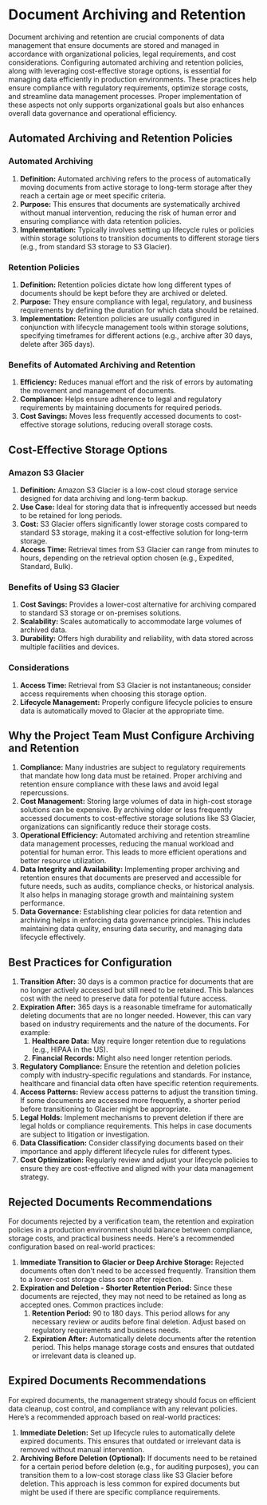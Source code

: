 # Document Archiving and Retention

Document archiving and retention are crucial components of data management that ensure documents are stored and managed in accordance with organizational policies, legal requirements, and cost considerations. Configuring automated archiving and retention policies, along with leveraging cost-effective storage options, is essential for managing data efficiently in production environments. These practices help ensure compliance with regulatory requirements, optimize storage costs, and streamline data management processes. Proper implementation of these aspects not only supports organizational goals but also enhances overall data governance and operational efficiency.

## Automated Archiving and Retention Policies

### Automated Archiving

1. **Definition:** Automated archiving refers to the process of automatically moving documents from active storage to long-term storage after they reach a certain age or meet specific criteria.
2. **Purpose:** This ensures that documents are systematically archived without manual intervention, reducing the risk of human error and ensuring compliance with data retention policies.
3. **Implementation:** Typically involves setting up lifecycle rules or policies within storage solutions to transition documents to different storage tiers (e.g., from standard S3 storage to S3 Glacier).

### Retention Policies

1. **Definition:** Retention policies dictate how long different types of documents should be kept before they are archived or deleted.
2. **Purpose:** They ensure compliance with legal, regulatory, and business requirements by defining the duration for which data should be retained.
3. **Implementation:** Retention policies are usually configured in conjunction with lifecycle management tools within storage solutions, specifying timeframes for different actions (e.g., archive after 30 days, delete after 365 days).

### Benefits of Automated Archiving and Retention

1. **Efficiency:** Reduces manual effort and the risk of errors by automating the movement and management of documents.
2. **Compliance:** Helps ensure adherence to legal and regulatory requirements by maintaining documents for required periods.
3. **Cost Savings:** Moves less frequently accessed documents to cost-effective storage solutions, reducing overall storage costs.

## Cost-Effective Storage Options

### Amazon S3 Glacier

1. **Definition:** Amazon S3 Glacier is a low-cost cloud storage service designed for data archiving and long-term backup.
2. **Use Case:** Ideal for storing data that is infrequently accessed but needs to be retained for long periods.
3. **Cost:** S3 Glacier offers significantly lower storage costs compared to standard S3 storage, making it a cost-effective solution for long-term storage.
4. **Access Time:** Retrieval times from S3 Glacier can range from minutes to hours, depending on the retrieval option chosen (e.g., Expedited, Standard, Bulk).

### Benefits of Using S3 Glacier

1. **Cost Savings:** Provides a lower-cost alternative for archiving compared to standard S3 storage or on-premises solutions.
2. **Scalability:** Scales automatically to accommodate large volumes of archived data.
3. **Durability:** Offers high durability and reliability, with data stored across multiple facilities and devices.

### Considerations

1. **Access Time:** Retrieval from S3 Glacier is not instantaneous; consider access requirements when choosing this storage option.
2. **Lifecycle Management:** Properly configure lifecycle policies to ensure data is automatically moved to Glacier at the appropriate time.

## Why the Project Team Must Configure Archiving and Retention

1. **Compliance:** Many industries are subject to regulatory requirements that mandate how long data must be retained. Proper archiving and retention ensure compliance with these laws and avoid legal repercussions.
2. **Cost Management:** Storing large volumes of data in high-cost storage solutions can be expensive. By archiving older or less frequently accessed documents to cost-effective storage solutions like S3 Glacier, organizations can significantly reduce their storage costs.
3. **Operational Efficiency:** Automated archiving and retention streamline data management processes, reducing the manual workload and potential for human error. This leads to more efficient operations and better resource utilization.
4. **Data Integrity and Availability:** Implementing proper archiving and retention ensures that documents are preserved and accessible for future needs, such as audits, compliance checks, or historical analysis. It also helps in managing storage growth and maintaining system performance.
5. **Data Governance:** Establishing clear policies for data retention and archiving helps in enforcing data governance principles. This includes maintaining data quality, ensuring data security, and managing data lifecycle effectively.

## Best Practices for Configuration

1. **Transition After:** 30 days is a common practice for documents that are no longer actively accessed but still need to be retained. This balances cost with the need to preserve data for potential future access.
2. **Expiration After:** 365 days is a reasonable timeframe for automatically deleting documents that are no longer needed. However, this can vary based on industry requirements and the nature of the documents. For example:
    1. **Healthcare Data:** May require longer retention due to regulations (e.g., HIPAA in the US).
    2. **Financial Records:** Might also need longer retention periods.
3. **Regulatory Compliance:** Ensure the retention and deletion policies comply with industry-specific regulations and standards. For instance, healthcare and financial data often have specific retention requirements.
4. **Access Patterns:** Review access patterns to adjust the transition timing. If some documents are accessed more frequently, a shorter period before transitioning to Glacier might be appropriate.
5. **Legal Holds:** Implement mechanisms to prevent deletion if there are legal holds or compliance requirements. This helps in case documents are subject to litigation or investigation.
6. **Data Classification:** Consider classifying documents based on their importance and apply different lifecycle rules for different types.
7. **Cost Optimization:** Regularly review and adjust your lifecycle policies to ensure they are cost-effective and aligned with your data management strategy.

## Rejected Documents Recommendations

For documents rejected by a verification team, the retention and expiration policies in a production environment should balance between compliance, storage costs, and practical business needs. Here's a recommended configuration based on real-world practices:

1. **Immediate Transition to Glacier or Deep Archive Storage:** Rejected documents often don't need to be accessed frequently. Transition them to a lower-cost storage class soon after rejection.
2. **Expiration and Deletion - Shorter Retention Period:** Since these documents are rejected, they may not need to be retained as long as accepted ones. Common practices include:
    1. **Retention Period:** 90 to 180 days. This period allows for any necessary review or audits before final deletion. Adjust based on regulatory requirements and business needs.
    2. **Expiration After:** Automatically delete documents after the retention period. This helps manage storage costs and ensures that outdated or irrelevant data is cleaned up.

## Expired Documents Recommendations

For expired documents, the management strategy should focus on efficient data cleanup, cost control, and compliance with any relevant policies. Here’s a recommended approach based on real-world practices:

1. **Immediate Deletion:** Set up lifecycle rules to automatically delete expired documents. This ensures that outdated or irrelevant data is removed without manual intervention.
2. **Archiving Before Deletion (Optional):** If documents need to be retained for a certain period before deletion (e.g., for auditing purposes), you can transition them to a low-cost storage class like S3 Glacier before deletion. This approach is less common for expired documents but might be used if there are specific compliance requirements.
